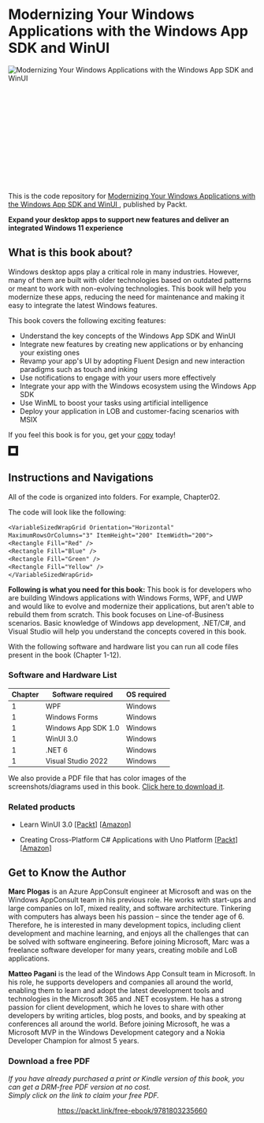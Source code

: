 


# Modernizing Your Windows Applications with the Windows App SDK and WinUI 

<a href="https://www.packtpub.com/product/modernizing-your-windows-applications-with-the-windows-app-sdk-and-winui/9781803235660?utm_source=github&utm_medium=repository&utm_campaign="><img src="https://static.packt-cdn.com/products/9781803235660/cover/smaller" alt="Modernizing Your Windows Applications with the Windows App SDK and WinUI " height="256px" align="right"></a>

This is the code repository for [Modernizing Your Windows Applications with the Windows App SDK and WinUI ](https://www.packtpub.com/product/modernizing-your-windows-applications-with-the-windows-app-sdk-and-winui/9781803235660?utm_source=github&utm_medium=repository&utm_campaign=), published by Packt.

**Expand your desktop apps to support new features and deliver an integrated Windows 11 experience**

## What is this book about?
Windows desktop apps play a critical role in many industries. However, many of them are built with older technologies based on outdated patterns or meant to work with non-evolving technologies. This book will help you modernize these apps, reducing the need for maintenance and making it easy to integrate the latest Windows features.

This book covers the following exciting features:

* Understand the key concepts of the Windows App SDK and WinUI
* Integrate new features by creating new applications or by enhancing your existing ones
* Revamp your app's UI by adopting Fluent Design and new interaction paradigms such as touch and inking
* Use notifications to engage with your users more effectively
* Integrate your app with the Windows ecosystem using the Windows App SDK
* Use WinML to boost your tasks using artificial intelligence
* Deploy your application in LOB and customer-facing scenarios with MSIX


If you feel this book is for you, get your [copy](https://www.amazon.com/dp/1803235667) today!

<a href="https://www.packtpub.com/?utm_source=github&utm_medium=banner&utm_campaign=GitHubBanner"><img src="https://raw.githubusercontent.com/PacktPublishing/GitHub/master/GitHub.png" 
alt="https://www.packtpub.com/" border="5" /></a>

## Instructions and Navigations
All of the code is organized into folders. For example, Chapter02.

The code will look like the following:
```
<VariableSizedWrapGrid Orientation="Horizontal"
MaximumRowsOrColumns="3" ItemHeight="200" ItemWidth="200">
<Rectangle Fill="Red" />
<Rectangle Fill="Blue" />
<Rectangle Fill="Green" />
<Rectangle Fill="Yellow" />
</VariableSizedWrapGrid>
```

**Following is what you need for this book:**
This book is for developers who are building Windows applications with Windows Forms, WPF, and UWP and would like to evolve and modernize their applications, but aren't able to rebuild them from scratch. This book focuses on Line-of-Business scenarios. Basic knowledge of Windows app development, .NET/C#, and Visual Studio will help you understand the concepts covered in this book.

With the following software and hardware list you can run all code files present in the book (Chapter 1-12).
### Software and Hardware List
| Chapter | Software required | OS required |
| -------- | ------------------------------------ | ----------------------------------- |
| 1 | WPF | Windows |
| 1 | Windows Forms | Windows |
| 1 | Windows App SDK 1.0 | Windows |
| 1 | WinUI 3.0 | Windows |
| 1 | .NET 6 | Windows |
| 1 | Visual Studio 2022 | Windows |


We also provide a PDF file that has color images of the screenshots/diagrams used in this book. [Click here to download it]( https://static.packt-cdn.com/downloads/9781803235660_ColorImages.pdf).

### Related products
* Learn WinUI 3.0  [[Packt]](https://www.packtpub.com/product/learn-winui-3-0/9781800208667?utm_source=github&utm_medium=repository&utm_campaign=) [[Amazon]](https://www.amazon.com/dp/1800208669)

* Creating Cross-Platform C# Applications with Uno Platform  [[Packt]](https://www.packtpub.com/product/creating-cross-platform-c-applications-with-uno-platform/9781801078498?utm_source=github&utm_medium=repository&utm_campaign=) [[Amazon]](https://www.amazon.com/dp/1801078491)



## Get to Know the Author
**Marc Plogas**
is an Azure AppConsult engineer at Microsoft and was on the Windows AppConsult team in his previous role. He works with start-ups and large companies on IoT, mixed reality, and software architecture. Tinkering with computers has always been his passion – since the tender age of 6. Therefore, he is interested in many development topics, including client development and machine learning, and enjoys all the challenges that can be solved with software engineering. Before joining Microsoft, Marc was a freelance software developer for many years, creating mobile and LoB applications.

**Matteo Pagani**
 is the lead of the Windows App Consult team in Microsoft. In his role, he supports developers and companies all around the world, enabling them to learn and adopt the latest development tools and technologies in the Microsoft 365 and .NET ecosystem. He has a strong passion for client development, which he loves to share with other developers by writing articles, blog posts, and books, and by speaking at conferences all around the world. Before joining Microsoft, he was a Microsoft MVP in the Windows Development category and a Nokia Developer Champion for almost 5 years.




### Download a free PDF

 <i>If you have already purchased a print or Kindle version of this book, you can get a DRM-free PDF version at no cost.<br>Simply click on the link to claim your free PDF.</i>
<p align="center"> <a href="https://packt.link/free-ebook/9781803235660">https://packt.link/free-ebook/9781803235660 </a> </p>